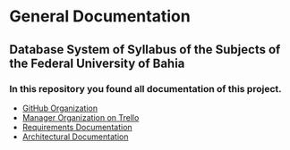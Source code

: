 # General Documentation
## Database System of Syllabus of the Subjects of the Federal University of Bahia
### In this repository you found all documentation of this project.

- [GitHub Organization](https://github.com/MATE85-Grupo4-20221)
- [Manager Organization on Trello](https://trello.com/bancodeconteudosprogramaticos)
- [Requirements Documentation](REQUIREMENTS.md)
- [Architectural Documentation](ARCHITECTURE.md)

